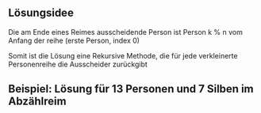 Lösungsidee
---

Die am Ende eines Reimes ausscheidende Person ist Person k % n vom Anfang der reihe (erste Person, index 0)

Somit ist die Lösung eine Rekursive Methode, die für jede verkleinerte Personenreihe die Ausscheider zurückgibt

Beispiel: Lösung für 13 Personen und 7 Silben im Abzählreim
---


